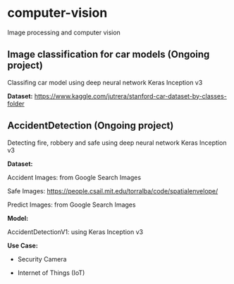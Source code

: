 # computer-vision
Image processing and computer vision 
## Image classification for car models (Ongoing project)
Classifing car model using deep neural network Keras Inception v3 

**Dataset:** https://www.kaggle.com/jutrera/stanford-car-dataset-by-classes-folder

## AccidentDetection (Ongoing project)
Detecting fire, robbery and safe using deep neural network Keras Inception v3 

**Dataset:**

Accident Images: from Google Search Images

Safe Images: https://people.csail.mit.edu/torralba/code/spatialenvelope/

Predict Images: from Google Search Images

**Model:**

AccidentDetectionV1: using Keras Inception v3

**Use Case:**
- Security Camera

- Internet of Things (IoT)
